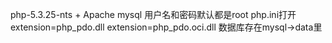 php-5.3.25-nts + Apache
mysql 用户名和密码默认都是root
php.ini打开extension=php_pdo.dll
extension=php_pdo.oci.dll
数据库存在mysql->data里
